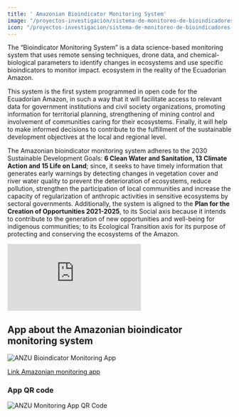 ```yaml
---
title: ' Amazonian Bioindicator Monitoring System'
image: "/proyectos-investigacion/sistema-de-monitoreo-de-bioindicadores-ANZU.jpg"
icon: "/proyectos-investigacion/sistema-de-monitoreo-de-bioindicadores-ANZU.svg"
---
```


The “Bioindicator Monitoring System” is a data science-based monitoring system that uses remote sensing techniques, drone data, and chemical-biological parameters to identify changes in ecosystems and use specific bioindicators to monitor impact. ecosystem in the reality of the Ecuadorian Amazon.

This system is the first system programmed in open code for the Ecuadorian Amazon, in such a way that it will facilitate access to relevant data for government institutions and civil society organizations, promoting information for territorial planning, strengthening of mining control and involvement of communities caring for their ecosystems. Finally, it will help to make informed decisions to contribute to the fulfillment of the sustainable development objectives at the local and regional level.

The Amazonian bioindicator monitoring system adheres to the 2030 Sustainable Development Goals: **6 Clean Water and Sanitation, 13 Climate Action and 15 Life on Land**; since, it seeks to have timely information that generates early warnings by detecting changes in vegetation cover and river water quality to prevent the deterioration of ecosystems, reduce pollution, strengthen the participation of local communities and increase the capacity of regularization of anthropic activities in sensitive ecosystems by sectoral governments. Additionally, the system is aligned to the **Plan for the Creation of Opportunities 2021-2025**, to its Social axis because it intends to contribute to the generation of new opportunities and well-being for indigenous communities; to its Ecological Transition axis for its purpose of protecting and conserving the ecosystems of the Amazon.

<iframe src="https://www.youtube.com/embed/GytVjEd_V3U" title="YouTube video player" frameBorder="0" allow="accelerometer; autoplay; clipboard-write; encrypted-media; gyroscope; picture-in-picture" allowfullscreen></iframe>

## App about the Amazonian bioindicator monitoring system
![ANZU Bioindicator Monitoring App](/proyectos-investigacion/sistema-de-monitoreo-de-bioindicadores-ANZU-grafica-01.png)

<a href="https://app-sentinel-v1.herokuapp.com/" target="_blank">Link Amazonian monitoring app</a>

### App QR code
![ANZU Monitoring App QR Code](/proyectos-investigacion/sistema-de-monitoreo-de-bioindicadores-ANZU-grafica-02.png)


